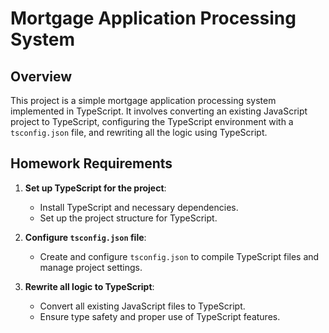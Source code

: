 # Mortgage Application Processing System

## Overview

This project is a simple mortgage application processing system implemented in TypeScript. It involves converting an existing JavaScript project to TypeScript, configuring the TypeScript environment with a `tsconfig.json` file, and rewriting all the logic using TypeScript.

## Homework Requirements

1. **Set up TypeScript for the project**:
   - Install TypeScript and necessary dependencies.
   - Set up the project structure for TypeScript.

2. **Configure `tsconfig.json` file**:
   - Create and configure `tsconfig.json` to compile TypeScript files and manage project settings.

3. **Rewrite all logic to TypeScript**:
   - Convert all existing JavaScript files to TypeScript.
   - Ensure type safety and proper use of TypeScript features.